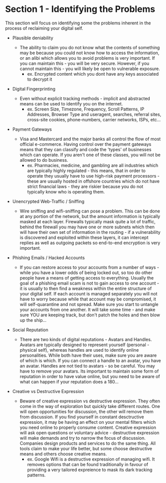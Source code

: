 # Section 1 - Identifying the Problems

This section will focus on identifying some the problems inherent in the process of reclaiming your digital self.

- Plausible deniability
    - The ability to claim you do not know what the contents of something may be because you could not know how to access the information, or an alibi which allows you to avoid problems is very important. If you can maintain this - you will be very secure. However, if you cannot maintain this - you will likely be open to vulnerable exposure.
        - ex. Encrypted content which you dont have any keys associated to decrypt it

    
- Digital Fingerprinting
    - Even without explicit tracking methods - implicit and abstracted means can be used to identify you on the internet.
        - ex. Screen Size, Timezone, Frequency, Scroll Patterns, IP Addresses, Browser Type and useragent, searches, referral sites, cross-site cookies, phone-numbers, carrier networks, ISPs, etc...


- Payment Gateways
    - Visa and Mastercard and the major banks all control the flow of most official e-commerce. Having control over the payment gateways means that they can classify and code the 'types' of businesses which can operate. If you aren't one of these classes, you will not be allowed to do business. 
        - ex. Pharmacies, medicine, and gambling are all industries which are typically highly regulated - this means, that in order to operate they usually have to use high-risk payment processors - these are usually hosted in offshore countries which do not have strict financial laws - they are riskier because you do not typically know who is operating them.

- Unencrypted Web-Traffic / Sniffing
    - Wire sniffing and wifi-sniffing can pose a problem. This can be done at any portion of the network, but the amount information is typically masked at each layer. Firewalls typically mask quite a lot of traffic, behind the firewall you may have one or more subnets which then will have their own set of information in the routing - if a vulnerability is discovered and exploited within these layers, it can intercept replies as well as outgoing packets so end-to-end encryption is very important.


- Phishing Emails / Hacked Accounts
    - If you can restore access to your accounts from a number of ways - while you have a lower odds of being locked out, so too do other people have a means of getting access to everything. Usually the goal of a phishing email scam is not to gain access to one account - it is usually to then find a weakness within the entire structure of your digital self. If each account is managed separately you will not have to worry because while that account may be compromised, it will self-quarantine and not spread. Make sure you start to untangle your accounts from one another. It will take some time - and make sure YOU are keeping track, but don't patch the holes and then blow up the ship...


- Social Reputation
    - There are two kinds of digital reputations - Avatars and Handles. Avatars are typically designed to represent yourself (personal - physical self), whereas handles are used to identify online personalities. While both have their uses, make sure you are aware of which is which. If you can connect a handle to an avatar, you have an avatar. Handles are not tied to avatars - so be careful. You may have to remove your avatars. Its important to maintain some form of reputation in order to have value online, but you need to be aware of what can happen if your reputation does a 180...


- Creative vs Destructive Expression
    - Beware of creative expression vs destructive expression. They often come in the way of exploration but quickly take different routes. One will open opportunities for discussion, the other will remove them from discussion. If you find yourself in constant desctructive expression, it may be having an effect on your mental filters which you need online to properly consume content. Creative expression will ask open questions or voluntary advice - destructive expression will make demands and try to narrow the focus of discussion. Companies design products and services to do the same thing. All tools claim to make your life better, but some choose destructive means and others choose creative means.
        - ex. Google Wifi is a destructive expression of managing wifi. It removes options that can be found traditionally in favour of providing a very tailored expreience to mask its dark tracking patterns.